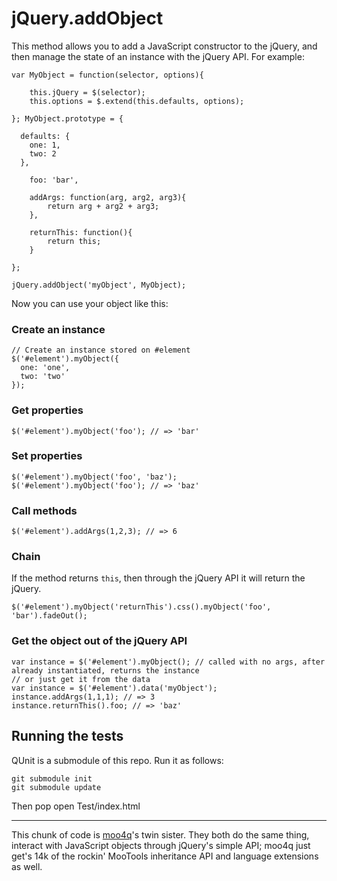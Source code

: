jQuery.addObject
================

This method allows you to add a JavaScript constructor to the jQuery, and then manage the state of an instance with the jQuery API.  For example:

    var MyObject = function(selector, options){

    	this.jQuery = $(selector);
    	this.options = $.extend(this.defaults, options);

    }; MyObject.prototype = {

      defaults: {
        one: 1,
        two: 2
      },

    	foo: 'bar',

    	addArgs: function(arg, arg2, arg3){
    		return arg + arg2 + arg3;
    	},

    	returnThis: function(){
    		return this;
    	}

    };
    
    jQuery.addObject('myObject', MyObject);

Now you can use your object like this:

### Create an instance

    // Create an instance stored on #element
    $('#element').myObject({
      one: 'one',
      two: 'two'
    });

### Get properties

    $('#element').myObject('foo'); // => 'bar'

### Set properties

    $('#element').myObject('foo', 'baz');
    $('#element').myObject('foo'); // => 'baz'

### Call methods

    $('#element').addArgs(1,2,3); // => 6

### Chain

If the method returns `this`, then through the jQuery API it will return the jQuery.

    $('#element').myObject('returnThis').css().myObject('foo', 'bar').fadeOut();

### Get the object out of the jQuery API

    var instance = $('#element').myObject(); // called with no args, after already instantiated, returns the instance
    // or just get it from the data
    var instance = $('#element').data('myObject');
    instance.addArgs(1,1,1); // => 3
    instance.returnThis().foo; // => 'baz'

Running the tests
-----------------

QUnit is a submodule of this repo.  Run it as follows:

    git submodule init
    git submodule update

Then pop open Test/index.html

---

This chunk of code is [moo4q](http://moo4q.com)'s twin sister.  They both do the same thing, interact with JavaScript objects through jQuery's simple API; moo4q just get's 14k of the rockin' MooTools inheritance API and language extensions as well.
